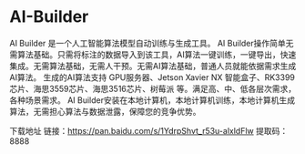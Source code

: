 # AI-Builder
AI Builder 是一个人工智能算法模型自动训练与生成工具。
AI Builder操作简单无需算法基础。只需将标注的数据导入到该工具，AI算法一键训练，一键导出，快速集成。无需算法基础，无需人干预。无需AI算法基础，普通人员就能依据需求生成AI算法。
生成的AI算法支持 GPU服务器、Jetson Xavier NX 智能盒子、RK3399芯片、海思3559芯片、海思3516芯片、树莓派 等。满足高、中、低各层次需求，各种场景需求。
AI Builder安装在本地计算机，本地计算机训练，本地计算机生成算法，无需担心算法与数据泄露，保障您的竞争优势。

下载地址
链接：https://pan.baidu.com/s/1YdrpShvt_r53u-alxldFlw 
提取码：8888 



